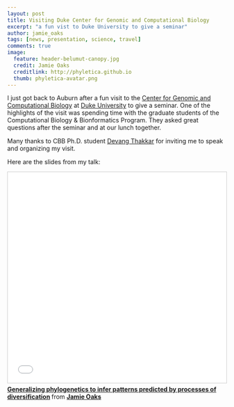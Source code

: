 ```yaml
---
layout: post
title: Visiting Duke Center for Genomic and Computational Biology
excerpt: "a fun vist to Duke University to give a seminar"
author: jamie_oaks
tags: [news, presentation, science, travel]
comments: true
image:
  feature: header-belumut-canopy.jpg
  credit: Jamie Oaks
  creditlink: http://phyletica.github.io
  thumb: phyletica-avatar.png
---
```


I just got back to Auburn after a fun visit to the
[Center for Genomic and Computational Biology](https://biostat.duke.edu/research/duke-center-genomic-and-computational-biology)
at
[Duke University](https://duke.edu/)
to give a seminar.
One of the highlights of the visit was spending time with the graduate students
of the Computational Biology & Bionformatics Program.
They asked great questions after the seminar and at our lunch together.

Many thanks to CBB Ph.D. student [Devang Thakkar](https://www.devangthakkar.com/)
for inviting me to speak and organizing my visit.

Here are the slides from my talk:

<iframe src="//www.slideshare.net/slideshow/embed_code/key/8dwx5Mfs8EdeP1" width="595" height="485" frameborder="0" marginwidth="0" marginheight="0" scrolling="no" style="border:1px solid #CCC; border-width:1px; margin-bottom:5px; max-width: 100%;" allowfullscreen> </iframe> <div style="margin-bottom:5px"> <strong> <a href="//www.slideshare.net/jamieoaks7/generalizing-phylogenetics-to-infer-patterns-predicted-by-processes-of-diversification-254039437" title="Generalizing phylogenetics to infer patterns predicted by processes of diversification" target="_blank">Generalizing phylogenetics to infer patterns predicted by processes of diversification</a> </strong> from <strong><a href="//www.slideshare.net/jamieoaks7" target="_blank">Jamie Oaks</a></strong> </div>
